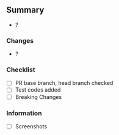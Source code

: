 ## Summary
- ?

### Changes
- ?

### Checklist
- [ ] PR base branch, head branch checked
- [ ] Test codes added
- [ ] Breaking Changes

### Information
- [ ] Screenshots
